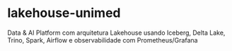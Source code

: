 # lakehouse-unimed
Data &amp; AI Platform com arquitetura Lakehouse usando Iceberg, Delta Lake, Trino, Spark, Airflow e observabilidade com Prometheus/Grafana
